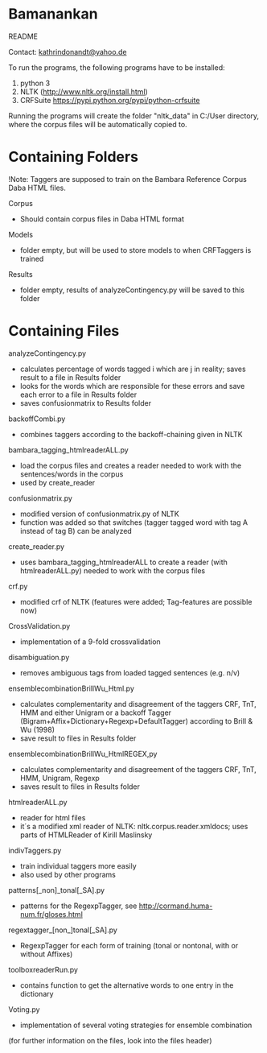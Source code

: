 # Bamanankan

README

Contact: kathrindonandt@yahoo.de

To run the programs, the following programs have to be installed:
1. python 3
2. NLTK (http://www.nltk.org/install.html)
3. CRFSuite https://pypi.python.org/pypi/python-crfsuite

Running the programs will create the folder "nltk_data" in C:/User directory, where the corpus files will be automatically copied to.


Containing Folders
==================

!Note: Taggers are supposed to train on the Bambara Reference Corpus Daba HTML files.

Corpus
- Should contain corpus files in Daba HTML format

Models
- folder empty, but will be used to store models to when CRFTaggers is trained

Results
- folder empty, results of analyzeContingency.py will be saved to this folder



Containing Files 
================

analyzeContingency.py 
- calculates percentage of words tagged i which are j in reality; saves result to a file in Results folder
- looks for the words which are responsible for these errors and save each error to a file in Results folder
- saves confusionmatrix to Results folder

backoffCombi.py
- combines taggers according to the backoff-chaining given in NLTK

bambara_tagging_htmlreaderALL.py
- load the corpus files and creates a reader needed to work with the sentences/words in the corpus
- used by create_reader

confusionmatrix.py
- modified version of confusionmatrix.py of NLTK
- function was added so that switches (tagger tagged word with tag A instead of tag B) can be analyzed

create_reader.py
- uses bambara_tagging_htmlreaderALL to create a reader (with htmlreaderALL.py) needed to work with the corpus files

crf.py
- modified crf of NLTK (features were added; Tag-features are possible now)

CrossValidation.py
- implementation of a 9-fold crossvalidation

disambiguation.py
- removes ambiguous tags from loaded tagged sentences (e.g. n/v)

ensemblecombinationBrillWu_Html.py
- calculates complementarity and disagreement of the taggers CRF, TnT, HMM and either Unigram or a backoff Tagger (Bigram+Affix+Dictionary+Regexp+DefaultTagger) according to Brill & Wu (1998)
- save result to files in Results folder

ensemblecombinationBrillWu_HtmlREGEX,py
- calculates complementarity and disagreement of the taggers CRF, TnT, HMM, Unigram, Regexp
- saves result to files in Results folder

htmlreaderALL.py
- reader for html files 
- it´s a modified xml reader of NLTK: nltk.corpus.reader.xmldocs; uses parts of HTMLReader of Kirill Maslinsky

indivTaggers.py
- train individual taggers more easily 
- also used by other programs

patterns[_non]_tonal[_SA].py
- patterns for the RegexpTagger, see http://cormand.huma-num.fr/gloses.html 

regextagger_[non_]tonal[_SA].py
- RegexpTagger for each form of training (tonal or nontonal, with or without Affixes)

toolboxreaderRun.py
- contains function to get the alternative words to one entry in the dictionary

Voting.py
- implementation of several voting strategies for ensemble combination


(for further information on the files, look into the files header)






